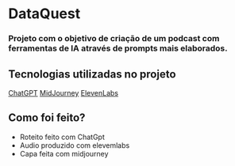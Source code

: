 # DataQuest

### Projeto com o objetivo de criação de um podcast com ferramentas de IA através de prompts mais elaborados.

## Tecnologias utilizadas no projeto

[ChatGPT](chat.openai.com) 
[MidJourney](www.midjourney.com) 
[ElevenLabs](elevenlabs.io/)
 
## Como foi feito?

* Roteito feito com ChatGpt
* Audio produzido com elevemlabs
* Capa feita com midjourney
